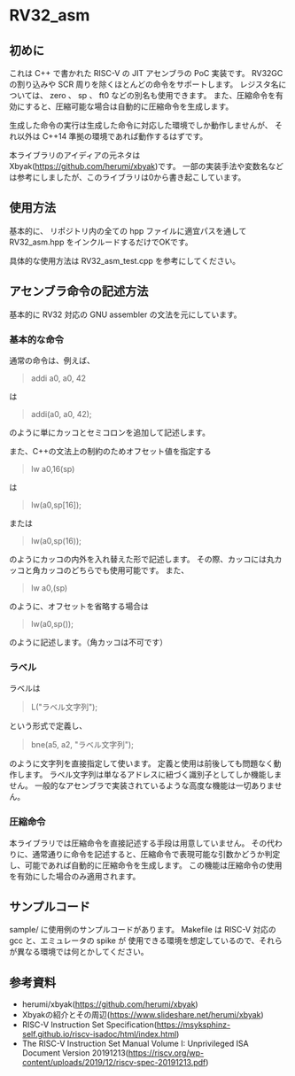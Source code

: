 # RV32_asm

## 初めに
これは C++ で書かれた RISC-V の JIT アセンブラの PoC 実装です。
RV32GC の割り込みや SCR 周りを除くほとんどの命令をサポートします。
レジスタ名については、 zero 、 sp 、 ft0 などの別名も使用できます。
また、圧縮命令を有効にすると、圧縮可能な場合は自動的に圧縮命令を生成します。

生成した命令の実行は生成した命令に対応した環境でしか動作しませんが、
それ以外は C++14 準拠の環境であれば動作するはずです。

本ライブラリのアイディアの元ネタは Xbyak(https://github.com/herumi/xbyak)です。
一部の実装手法や変数名などは参考にしましたが、このライブラリは0から書き起こしています。

## 使用方法
基本的に、 リポジトリ内の全ての hpp ファイルに適宜パスを通して
RV32_asm.hpp をインクルードするだけでOKです。

具体的な使用方法は RV32_asm_test.cpp を参考にしてください。

## アセンブラ命令の記述方法
基本的に RV32 対応の GNU assembler の文法を元にしています。

### 基本的な命令
通常の命令は、例えば、
>    addi a0, a0, 42

は

>   addi(a0, a0, 42);

のように単にカッコとセミコロンを追加して記述します。

また、C++の文法上の制約のためオフセット値を指定する

> lw a0,16(sp)

は

> lw(a0,sp[16]);

または

> lw(a0,sp(16));

のようにカッコの内外を入れ替えた形で記述します。
その際、カッコには丸カッコと角カッコのどちらでも使用可能です。
また、

> lw a0,(sp)

のように、オフセットを省略する場合は

> lw(a0,sp());

のように記述します。（角カッコは不可です）

### ラベル
ラベルは 
> L("ラベル文字列");

という形式で定義し、

 > bne(a5, a2, "ラベル文字列");

のように文字列を直接指定して使います。
定義と使用は前後しても問題なく動作します。
ラベル文字列は単なるアドレスに紐づく識別子としてしか機能しません。
一般的なアセンブラで実装されているような高度な機能は一切ありません。

### 圧縮命令
本ライブラリでは圧縮命令を直接記述する手段は用意していません。
その代わりに、通常通りに命令を記述すると、圧縮命令で表現可能な引数かどうか判定し、可能であれば自動的に圧縮命令を生成します。
この機能は圧縮命令の使用を有効にした場合のみ適用されます。

## サンプルコード
sample/ に使用例のサンプルコードがあります。
Makefile は RISC-V 対応の gcc と、エミュレータの spike が
使用できる環境を想定しているので、それらが異なる環境では何とかしてください。

## 参考資料
* herumi/xbyak(https://github.com/herumi/xbyak)
* Xbyakの紹介とその周辺(https://www.slideshare.net/herumi/xbyak)
* RISC-V Instruction Set Specification(https://msyksphinz-self.github.io/riscv-isadoc/html/index.html)
* The RISC-V Instruction Set Manual Volume I: Unprivileged ISA Document Version 20191213(https://riscv.org/wp-content/uploads/2019/12/riscv-spec-20191213.pdf)
